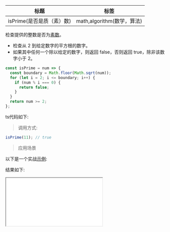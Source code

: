 | 标题                      | 标签                       |
| ------------------------- | -------------------------- |
| isPrime(是否是质（素）数) | math,algorithm(数学，算法) |

检查提供的整数是否为[素数](https://baike.baidu.com/item/%E8%B4%A8%E6%95%B0/263515)。

- 检查从 2 到给定数字的平方根的数字。
- 如果其中任何一个除以给定的数字，则返回 false，否则返回 true，除非该数字小于 2。

```js
const isPrime = num => {
  const boundary = Math.floor(Math.sqrt(num));
  for (let i = 2; i <= boundary; i++) {
    if (num % i === 0) {
      return false;
    }
  }
  return num >= 2;
};
```


ts代码如下:

<div class="code-editor" data-url="codes/javascript/ts/is-prime.ts" data-language="typescript"></div>

> 调用方式:

```js
isPrime(11); // true
```

> 应用场景

以下是一个实战<a href="codes/javascript/html/is-prime.html" target="_blank" rel="noopener noreferrer">示例</a>:

<div class="code-editor" data-url="codes/javascript/html/is-prime.html" data-language="html"></div>

结果如下:

<iframe src="codes/javascript/html/is-prime.html"></iframe>
